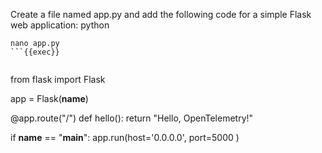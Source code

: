 Create a file named app.py and add the following code for a simple Flask web application:
python

```
nano app.py
```{{exec}}


```
from flask import Flask

app = Flask(__name__)

@app.route("/")
def hello():
    return "Hello, OpenTelemetry!"

if __name__ == "__main__":
    app.run(host='0.0.0.0', port=5000 )
```




